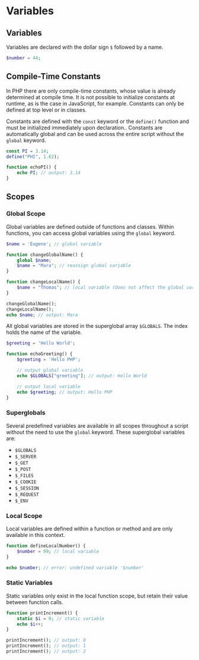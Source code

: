 # Variables

## Variables

Variables are declared with the dollar sign `$` followed by a name.
```php
$number = 44;
```

## Compile-Time Constants
In PHP there are only compile-time constants, whose value is already determined at compile time. It is not possible to initialize constants at runtime, as is the case in JavaScript, for example. Constants can only be defined at top level or in classes.

Constants are defined with the `const` keyword or the `define()` function and must be initialized immediately upon declaration.. Constants are automatically global and can be used across the entire script without the `global` keyword. 
```php
const PI = 3.14;
define("PHI", 1.62);

function echoPI() {
    echo PI; // output: 3.14
}
```

## Scopes

### Global Scope
Global variables are defined outside of functions and classes. Within functions, you can access global variables using the `global` keyword.
```php
$name = 'Eugene'; // global variable

function changeGlobalName() {
    global $name;
    $name = "Mara"; // reassign global variable
}

function changeLocalName() {
    $name = "Thomas"; // local variable (does not affect the global variable)
}

changeGlobalName();
changeLocalName();
echo $name; // output: Mara
```
All global variables are stored in the superglobal array `$GLOBALS`. The index holds the name of the variable.
```php
$greeting = 'Hello World';

function echoGreeting() {
    $greeting = 'Hello PHP';

    // output global variable
    echo $GLOBALS["greeting"]; // output: Hello World

    // output local variable
    echo $greeting; // output: Hello PHP
}
```

### Superglobals
Several predefined variables are available in all scopes throughout a script without the need to use the `global` keyword. These superglobal variables are:
- `$GLOBALS`
- `$_SERVER`
- `$_GET`
- `$_POST`
- `$_FILES`
- `$_COOKIE`
- `$_SESSION`
- `$_REQUEST`
- `$_ENV`

### Local Scope
Local variables are defined within a function or method and are only available in this context.
```php
function defineLocalNumber() {
    $number = 99; // local variable
}

echo $number; // error: undefined variable '$number'
```

### Static Variables
Static variables only exist in the local function scope, but retain their value between function calls.
```php
function printIncrement() {
    static $i = 0; // static variable
    echo $i++;
}

printIncrement(); // output: 0
printIncrement(); // output: 1
printIncrement(); // output: 2
```
